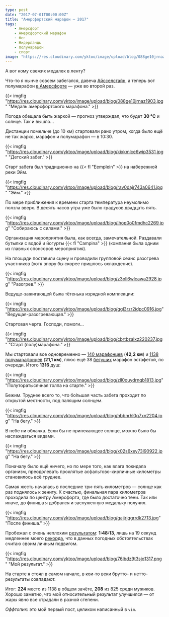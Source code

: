 ```yaml
---
type: post
date: "2017-07-01T00:00:00Z"
title: "Амерсфортский марафон — 2017"
tags:
    - Амерсфорт
    - Амерсфортский марафон
    - бег
    - Нидерланды
    - полумарафон
    - спорт
image: "https://res.cloudinary.com/yktoo/image/upload/blog/088ge10jrnaz1903.jpg"
---
```


А вот кому свежих медалек в ленту?

Что-то я нынче совсем забегался, давеча [Айсселстайн](0327), а теперь вот полумарафон [в Амерсфорте](https://www.marathonamersfoort.nl/) — уже во второй раз.

<!--more-->

{{< imgfig "https://res.cloudinary.com/yktoo/image/upload/blog/088ge10jrnaz1903.jpg" "Медаль амерсфортского марафона." >}}

Погода обещала быть жаркой — прогноз утверждал, что будет **30 °C** и солнце. Так и вышло…

Дистанции помельче (до 10 км) стартовали рано утром, когда было ещё не так жарко, марафон и полумарафон — в 10:30.

{{< imgfig "https://res.cloudinary.com/yktoo/image/upload/blog/kixkmlce6wip3531.jpg" "Детский забег." >}}

Старт забега был традиционно на {{< fl "Eemplein" >}} на набережной реки Эйм.

{{< imgfig "https://res.cloudinary.com/yktoo/image/upload/blog/rav0dajr743a0641.jpg" "Эйм." >}}

По мере приближения к времени старта температура неумолимо ползла вверх. В десять часов утра уже было градусов двадцать пять.

{{< imgfig "https://res.cloudinary.com/yktoo/image/upload/blog/ihop0o0fmdhc2269.jpg" "Собираюсь с силами." >}}

Организация мероприятия была, как всегда, замечательной. Раздавали бутылки с водой и йогурты {{< fl "Campina" >}} (компания была одним из главных спонсоров мероприятия).

На площади поставили сцену и проводили групповой сеанс разогрева участников (хотя впору бы скорее пришлось охлаждение).

{{< imgfig "https://res.cloudinary.com/yktoo/image/upload/blog/z3oll6wlcawa2928.jpg" "Разогрев." >}}

Ведуще-зажигающей была тётенька изрядной комплекции:

{{< imgfig "https://res.cloudinary.com/yktoo/image/upload/blog/ggl3rzr2idpc0916.jpg" "Ведущая-разогревающая." >}}

Стартовая черта. Господи, помоги…

{{< imgfig "https://res.cloudinary.com/yktoo/image/upload/blog/cbrtbzalxz220237.jpg" "Старт (полу)марафона." >}}

Мы стартовали все одновременно — [140 марафонцев](https://results.sporthive.com/events/6280399465689907200/races/395733) (**42,2 км**) и [1138 полумарафонцев](https://results.sporthive.com/events/6280399465689907200/races/395734) (**21,1 км**), плюс ещё 38 [бегущих](https://results.sporthive.com/events/6280399465689907200/races/414813) марафон эстафетой, по очереди. Итого **1316** душ:

{{< imgfig "https://res.cloudinary.com/yktoo/image/upload/blog/zll0ouydrnqb1813.jpg" "Полуторатысячная толпа на старте." >}}

Бежим. Труднее всего то, что бо́льшая часть забега проходит по открытой местности, под палящим солнцем.

{{< imgfig "https://res.cloudinary.com/yktoo/image/upload/blog/hbbnrhl0q7xn2204.jpg" "На бегу." >}}

В небе ни облачка. Если бы не припекающее солнце, можно было бы наслаждаться видами.

{{< imgfig "https://res.cloudinary.com/yktoo/image/upload/blog/x02s6xey73l90922.jpg" "На бегу." >}}

Поначалу было ещё ничего, но по мере того, как влага покидала организм, преодолевать проклятые асфальтово-кирпичные километры становилось всё труднее.

Самая жесть началась в последние три-пять километров — солнце как раз поднялось к зениту. К счастью, финальная пара километров проходила по центру Амерсфорта, где было достаточно тени. Так или иначе, до финиша я добрался и заслуженную медальку получил.

{{< imgfig "https://res.cloudinary.com/yktoo/image/upload/blog/gajjrjqgrrdk2713.jpg" "После финиша." >}}

Пробежал с очень неплохим [результатом](https://results.sporthive.com/events/6280399465689907200/races/395734/bib/878): **1:48:13**, лишь на 19 секунд медленнее моего [рекорда](0320), что в данных погодных обстоятельствах считаю своим личным подвигом.

{{< imgfig "https://res.cloudinary.com/yktoo/image/upload/blog/76lbdz9t3sjo1317.png" "Мой результат." >}}

На старте я стоял в самом начале, в кои-то веки брутто- и нетто-результаты совпадают.

Итог: **224** место из 1138 в общем зачёте, **208** из 825 среди мужиков. Хорошо заметно, что мой относительный результат улучшился — от жары явно все страдали в разной степени.

*Оффтопик:* это мой первый пост, целиком написанный в `vim`.
